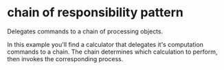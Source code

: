 # chain of responsibility pattern

Delegates commands to a chain of processing objects.

In this example you'll find a calculator that delegates it's computation commands to a chain. The chain determines which calculation to perform, then invokes the corresponding process.
